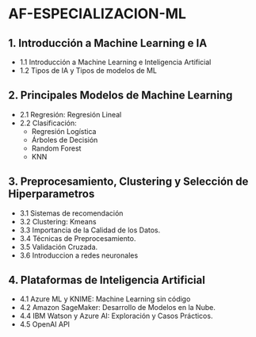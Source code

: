 # AF-ESPECIALIZACION-ML

## 1. Introducción a Machine Learning e IA
 
- 1.1 Introducción a Machine Learning e Inteligencia Artificial
- 1.2 Tipos de IA y Tipos de modelos de ML
 
## 2. Principales Modelos de Machine Learning

- 2.1 Regresión: Regresión Lineal
- 2.2 Clasificación:
  - Regresión Logística
  - Árboles de Decisión
  - Random Forest 
  - KNN
 
## 3. Preprocesamiento, Clustering y Selección de Hiperparametros

- 3.1 Sistemas de recomendación
- 3.2 Clustering: Kmeans
- 3.3 Importancia de la Calidad de los Datos.
- 3.4 Técnicas de Preprocesamiento.
- 3.5 Validación Cruzada.
- 3.6 Introduccion a redes neuronales

## 4. Plataformas de Inteligencia Artificial
 
- 4.1 Azure ML y KNIME: Machine Learning sin código 
- 4.2 Amazon SageMaker: Desarrollo de Modelos en la Nube.
- 4.4 IBM Watson y Azure AI: Exploración y Casos Prácticos.
- 4.5 OpenAI API 
